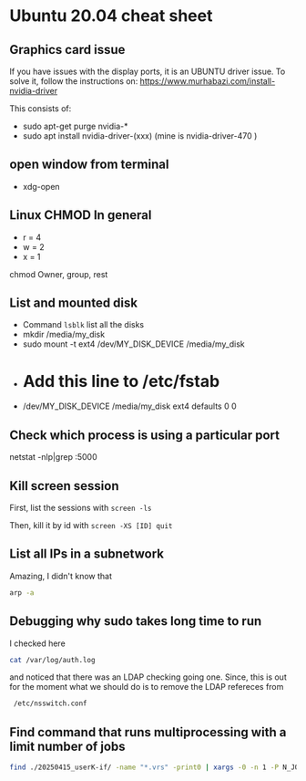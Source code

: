 # Ubuntu 20.04 cheat sheet

## Graphics card issue

If you have issues with the display ports, it is an UBUNTU driver issue.
To solve it, follow the instructions on: https://www.murhabazi.com/install-nvidia-driver

This consists of:
  - sudo apt-get purge nvidia-*
  - sudo apt install nvidia-driver-(xxx)  (mine is nvidia-driver-470 )

  
  
## open window from terminal

 - xdg-open


## Linux CHMOD In general

 - r = 4
 - w = 2
 - x = 1

 chmod Owner, group, rest
 
 ## List and mounted disk
 
  - Command `lsblk` list all the disks
  - mkdir /media/my_disk
  - sudo mount -t ext4 /dev/MY_DISK_DEVICE /media/my_disk
  -  # Add this line to /etc/fstab 
  -  /dev/MY_DISK_DEVICE       /media/my_disk ext4    defaults        0       0

## Check which process is using a particular port

netstat -nlp|grep :5000

## Kill screen session

First, list the sessions with `screen -ls`

Then, kill it by id with `screen -XS [ID] quit`


## List all IPs in a subnetwork

Amazing, I didn't know that

```bash
arp -a
```

## Debugging why sudo takes long time to run

I checked here

```bash
cat /var/log/auth.log
```

and noticed that there was an LDAP checking going one. Since, this is out for the moment what we should do is to remove the LDAP refereces from

```bash
 /etc/nsswitch.conf
```

## Find command that runs multiprocessing with a limit number of jobs

```bash
find ./20250415_userK-if/ -name "*.vrs" -print0 | xargs -0 -n 1 -P N_JOBS dataprep
```
